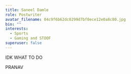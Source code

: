 ```yaml
---
title: Saneel Damle
role: Postwriter
avatar_filename: 04c9f6b62dc0299d7bf0ece12e0a8c80.jpg
bio: ""
interests:
  - Sports
  - Gaming and STOOF
superuser: false
---
```

IDK WHAT TO DO

PRANAV